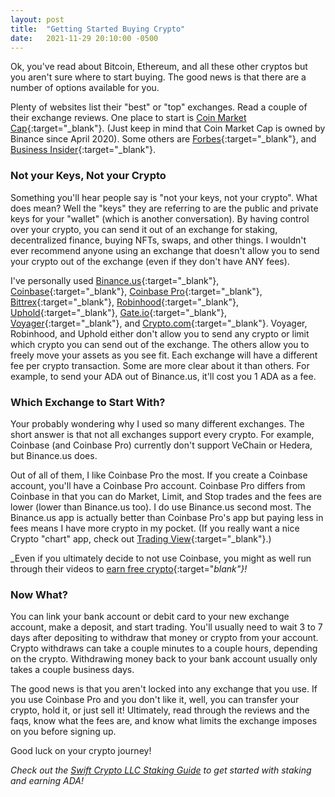 ```yaml
---
layout: post
title:  "Getting Started Buying Crypto"
date:   2021-11-29 20:10:00 -0500
---
```

Ok, you've read about Bitcoin, Ethereum, and all these other cryptos but you aren't sure where to start buying.  The good news is that there are a number of options available for you.

Plenty of websites list their "best" or "top" exchanges.  Read a couple of their exchange reviews.  One place to start is [Coin Market Cap](https://coinmarketcap.com/rankings/exchanges/){:target="_blank"}.  (Just keep in mind that Coin Market Cap is owned by Binance since April 2020).  Some others are [Forbes](https://www.forbes.com/advisor/investing/best-crypto-exchanges/){:target="_blank"}, and [Business Insider](https://www.businessinsider.com/personal-finance/best-crypto-bitcoin-exchanges){:target="_blank"}.

### Not your Keys, Not your Crypto ###
Something you'll hear people say is "not your keys, not your crypto".  What does mean?  Well the "keys" they are referring to are the public and private keys for your "wallet" (which is another conversation).  By having control over your crypto, you can send it out of an exchange for staking, decentralized finance, buying NFTs, swaps, and other things.  I wouldn't ever recommend anyone using an exchange that doesn't allow you to send your crypto out of the exchange (even if they don't have ANY fees).

I've personally used [Binance.us](https://www.binance.us/en/home){:target="_blank"}, [Coinbase](https://www.coinbase.com/){:target="_blank"}, [Coinbase Pro](https://pro.coinbase.com/){:target="_blank"}, [Bittrex](https://bittrex.com/){:target="_blank"}, [Robinhood](https://robinhood.com/){:target="_blank"}, [Uphold](https://uphold.com/en-us){:target="_blank"}, [Gate.io](https://www.gate.io/){:target="_blank"}, [Voyager](https://www.investvoyager.com/){:target="_blank"}, and [Crypto.com](https://crypto.com/){:target="_blank"}.  Voyager, Robinhood, and Uphold either don't allow you to send any crypto or limit which crypto you can send out of the exchange.  The others allow you to freely move your assets as you see fit.  Each exchange will have a different fee per crypto transaction.  Some are more clear about it than others.  For example, to send your ADA out of Binance.us, it'll cost you 1 ADA as a fee.

### Which Exchange to Start With? ###
Your probably wondering why I used so many different exchanges.  The short answer is that not all exchanges support every crypto.  For example, Coinbase (and Coinbase Pro) currently don't support VeChain or Hedera, but Binance.us does.  

Out of all of them, I like Coinbase Pro the most.  If you create a Coinbase account, you'll have a Coinbase Pro account.  Coinbase Pro differs from Coinbase in that you can do Market, Limit, and Stop trades and the fees are lower (lower than Binance.us too).  I do use Binance.us second most.  The Binance.us app is actually better than Coinbase Pro's app but paying less in fees means I have more crypto in my pocket.  (If you really want a nice Crypto "chart" app, check out [Trading View](https://www.tradingview.com/){:target="_blank"}.)

_Even if you ultimately decide to not use Coinbase, you might as well run through their videos to [earn free crypto](https://www.coinbase.com/earn){:target="_blank"}!_

### Now What? ###
You can link your bank account or debit card to your new exchange account, make a deposit, and start trading.  You'll usually need to wait 3 to 7 days after depositing to withdraw that money or crypto from your account.  Crypto withdraws can take a couple minutes to a couple hours, depending on the crypto.  Withdrawing money back to your bank account usually only takes a couple business days.

The good news is that you aren't locked into any exchange that you use.  If you use Coinbase Pro and you don't like it, well, you can transfer your crypto, hold it, or just sell it!  Ultimately, read through the reviews and the faqs, know what the fees are, and know what limits the exchange imposes on you before signing up.

Good luck on your crypto journey!  

_Check out the [Swift Crypto LLC Staking Guide](/2021/11/23/staking-guide/) to get started with staking and earning ADA!_

